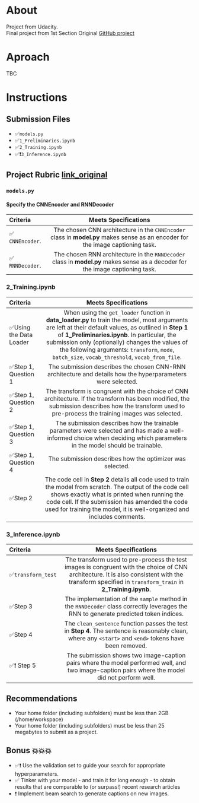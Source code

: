 # About
Project from Udacity. <br>
Final project from 1st Section 
Original [GitHub project](https://github.com/udacity/CVND---Image-Captioning-Project)


# Aproach
TBC

# Instructions

## Submission Files
* :white_check_mark:`models.py`
* :white_check_mark:`1_Preliminaries.ipynb`
* :white_check_mark:`2_Training.ipynb`
* :white_check_mark::exclamation:`3_Inference.ipynb`

## Project Rubric [link_original](https://review.udacity.com/#!/rubrics/1427/view)

### `models.py`

#### Specify the CNNEncoder and RNNDecoder
| Criteria       		|     Meets Specifications	        			            | 
|:---------------------|:---------------------------------------------------------:| 
|  :white_check_mark: `CNNEncoder`. |  The chosen CNN architecture in the `CNNEncoder` class in **model.py** makes sense as an encoder for the image captioning task.|
| :white_check_mark: `RNNDecoder`. |  The chosen RNN architecture in the `RNNDecoder` class in **model.py** makes sense as a decoder for the image captioning task.|


### 2_Training.ipynb

| Criteria       		|     Meets Specifications	        			            | 
|:---------------------|:---------------------------------------------------------:| 
| :white_check_mark:Using the Data Loader |  When using the `get_loader` function in **data_loader.py** to train the model, most arguments are left at their default values, as outlined in **Step 1** of **1_Preliminaries.ipynb**. In particular, the submission only (optionally) changes the values of the following arguments: `transform`, `mode`, `batch_size`, `vocab_threshold`, `vocab_from_file`. |
| :white_check_mark:Step 1, Question 1 |  The submission describes the chosen CNN-RNN architecture and details how the hyperparameters were selected. |
| :white_check_mark:Step 1, Question 2 |  The transform is congruent with the choice of CNN architecture. If the transform has been modified, the submission describes how the transform used to pre-process the training images was selected.|
| :white_check_mark:Step 1, Question 3 |  The submission describes how the trainable parameters were selected and has made a well-informed choice when deciding which parameters in the model should be trainable.|
| :white_check_mark:Step 1, Question 4 |  The submission describes how the optimizer was selected.|
| :white_check_mark:Step 2 |  The code cell in **Step 2** details all code used to train the model from scratch. The output of the code cell shows exactly what is printed when running the code cell. If the submission has amended the code used for training the model, it is well-organized and includes comments.|

### 3_Inference.ipynb

| Criteria       		|     Meets Specifications	        			            | 
|:---------------------|:---------------------------------------------------------:| 
| :white_check_mark:`transform_test` |  The transform used to pre-process the test images is congruent with the choice of CNN architecture. It is also consistent with the transform specified in `transform_train` in **2_Training.ipynb**.| 
| :white_check_mark:Step 3 | The implementation of the `sample` method in the `RNNDecoder` class correctly leverages the RNN to generate predicted token indices.| 
| :white_check_mark:Step 4 | The `clean_sentence` function passes the test in **Step 4**. The sentence is reasonably clean, where any `<start>` and `<end>` tokens have been removed.| 
| :white_check_mark:❗ Step 5 | The submission shows two image-caption pairs where the model performed well, and two image-caption pairs where the model did not perform well.| 


## Recommendations
* Your home folder (including subfolders) must be less than 2GB (/home/workspace)
* Your home folder (including subfolders) must be less than 25 megabytes to submit as a project.


## Bonus :boom::boom::boom:
* :white_check_mark:❗ Use the validation set to guide your search for appropriate hyperparameters.
* :white_check_mark: Tinker with your model - and train it for long enough - to obtain results that are comparable to (or surpass!) recent research articles
* ❗ Implement beam search to generate captions on new images.

